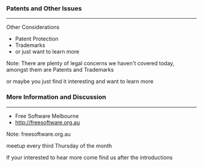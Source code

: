 ### Patents and Other Issues

<hr />

Other Considerations

- Patent Protection
- Trademarks
- or just want to learn more

Note:
There are plenty of legal concerns we haven't covered today, amongst them are Patents and Trademarks

or maybe you just find it interesting and want to learn more


### More Information and Discussion

<hr />

- Free Software Melbourne
- http://freesoftware.org.au

Note:
freesoftware.org.au

meetup every third Thursday of the month

If your interested to hear more come find us after the introductions
